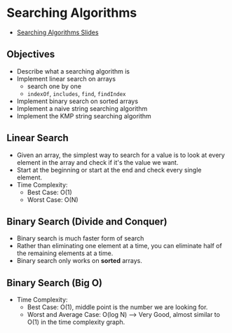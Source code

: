 # Searching Algorithms

- [Searching Algorithms Slides](https://cs.slides.com/colt_steele/tries-21)

## Objectives

- Describe what a searching algorithm is
- Implement linear search on arrays
    - search one by one
    - `indexOf`, `includes`, `find`, `findIndex`
- Implement binary search on sorted arrays
- Implement a naive string searching algorithm
- Implement the KMP string searching algorithm

## Linear Search

- Given an array, the simplest way to search for a value is to look at every element in the array and check if it's the value we want.
- Start at the beginning or start at the end and check every single element.
- Time Complexity:
    - Best Case: O(1)
    - Worst Case: O(N)

## Binary Search (Divide and Conquer)

- Binary search is much faster form of search
- Rather than eliminating one element at a time, you can eliminate half of the remaining elements at a time.
- Binary search only works on **sorted** arrays.

## Binary Search (Big O)

- Time Complexity:
    - Best Case: O(1), middle point is the number we are looking for.
    - Worst and Average Case: O(log N) --> Very Good, almost similar to O(1) in the time complexity graph.



